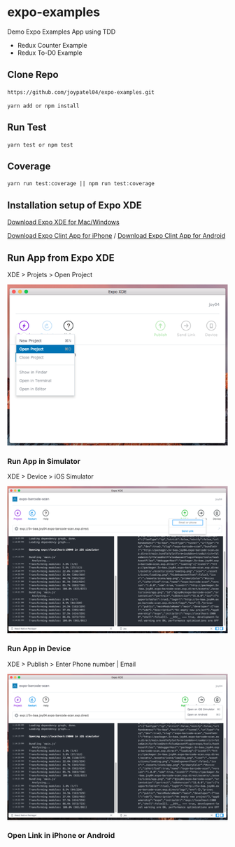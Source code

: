 # expo-examples
Demo Expo Examples App using TDD

* Redux Counter Example 
* Redux To-D0 Example

## Clone Repo

`https://github.com/joypatel04/expo-examples.git`

`yarn add or npm install`

## Run Test

`yarn test or npm test` 

## Coverage

`yarn run test:coverage || npm run test:coverage`


## Installation setup of Expo XDE 

[Download Expo XDE for Mac/Windows](https://docs.expo.io/versions/v15.0.0/introduction/installation.html)

[Download Expo Clint App for iPhone](https://itunes.apple.com/us/app/expo-client/id982107779?mt=8) / [Download Expo Clint App for Android](https://play.google.com/store/apps/details?id=host.exp.exponent&hl=en)

## Run App from Expo XDE

XDE > Projets > Open Project

![Open Project](./READMEScreenShorts/openProject.png)

### Run App in Simulator

XDE > Device > iOS Simulator

![Run on Simulator](./READMEScreenShorts/deviceRun.png)

### Run App in Device

XDE > Publish > Enter Phone number | Email

![Run on Device](./READMEScreenShorts/simulator.png)

### Open Link in iPhone or Android